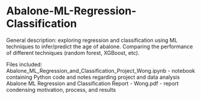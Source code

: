 # Abalone-ML-Regression-Classification
General description: exploring regression and classification using ML techniques to infer/predict the age of abalone. Comparing the performance of different techniques (random forest, XGBoost, etc).

Files included:  
Abalone_ML_Regression_and_Classification_Project_Wong.ipynb - notebook containing Python code and notes regarding project and data analysis  
Abalone ML Regression and Classification Report - Wong.pdf - report condensing motivation, process, and results
